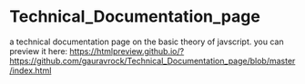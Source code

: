 # Technical_Documentation_page
a technical documentation page on the basic theory of javscript.
you can preview it here:
https://htmlpreview.github.io/?https://github.com/gauravrock/Technical_Documentation_page/blob/master/index.html
